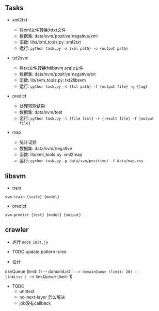 ## Tasks

- xml2txt
  - 将xml文件转换为txt文件
  - 数据集: data/svm/positive|negative/xml
  - 函数: libs/xml_tools.py: xml2txt
  - 运行: `python task.py -x {xml path} -o {output path}`

- txt2svm
  - 将txt文件转换为libsvm scale文件
  - 数据集: data/svm/positive|negative/txt
  - 函数: lib/svm_tools.py: txt2libsvm
  - 运行: `python task.py -t {txt path} -f {output file} -g {tag}`

- predict
  - 处理预测结果
  - 数据集: data/svm/test
  - 运行: `python task.py -l {file list} -r {result file} -f {output file}`

- map
  - 统计词频
  - 数据集: data/svm/negative
  - 函数: lib/xml_tools.py: xml2map
  - 运行: `python task.py -p data/svm/positive/ -f data/map.csv`

## libsvm

- train
```
svm-train {scale} {model}
```

- predict
```
svm-predict {test} {model} {output}
```

## crawler

- 运行 `node init.js`

- TODO update pattern rules

- 设计

csvQueue (limit: 1) -- domainList
|
`--> domainQueue (limit: 20) -- linkList
       |
       `--> linkQueue (limit: 1)

- TODO
  - unittest
  - no-next-layer 怎么解决
  - job没有callback